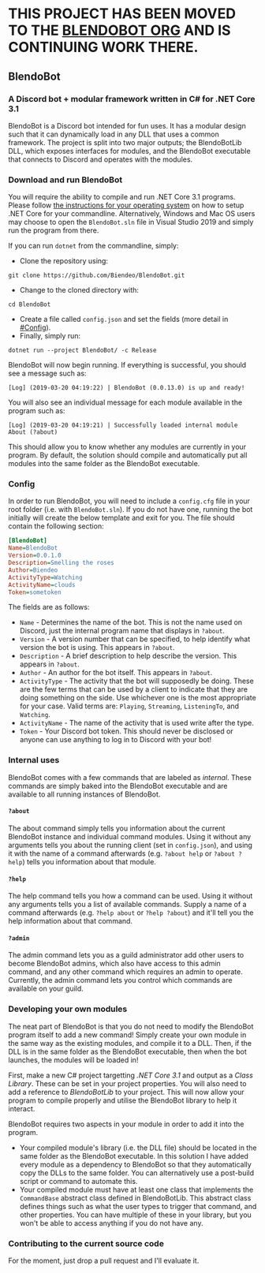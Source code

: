 # THIS PROJECT HAS BEEN MOVED TO THE [BLENDOBOT ORG](https://github.com/BlendoBot) AND IS CONTINUING WORK THERE.

## BlendoBot
### A Discord bot + modular framework written in C# for .NET Core 3.1

BlendoBot is a Discord bot intended for fun uses. It has a modular design such that it can dynamically load in any DLL that uses a common framework. The project is split into two major outputs; the BlendoBotLib DLL, which exposes interfaces for modules, and the BlendoBot executable that connects to Discord and operates with the modules.

### Download and run BlendoBot

You will require the ability to compile and run .NET Core 3.1 programs. Please follow [the instructions for your operating system](https://dotnet.microsoft.com/download/dotnet-core/3.1) on how to setup .NET Core for your commandline. Alternatively, Windows and Mac OS users may choose to open the `BlendoBot.sln` file in Visual Studio 2019 and simply run the program from there.

If you can run `dotnet` from the commandline, simply:
- Clone the repository using:
```
git clone https://github.com/Biendeo/BlendoBot.git
```
- Change to the cloned directory with:
```
cd BlendoBot
```
- Create a file called `config.json` and set the fields (more detail in [#Config](###Config)).
- Finally, simply run:
```
dotnet run --project BlendoBot/ -c Release
```

BlendoBot will now begin running. If everything is successful, you should see a message such as:
```
[Log] (2019-03-20 04:19:22) | BlendoBot (0.0.13.0) is up and ready!
```
You will also see an individual message for each module available in the program such as:
```
[Log] (2019-03-20 04:19:21) | Successfully loaded internal module About (?about)
```

This should allow you to know whether any modules are currently in your program. By default, the solution should compile and automatically put all modules into the same folder as the BlendoBot executable.

### Config

In order to run BlendoBot, you will need to include a `config.cfg` file in your root folder (i.e. with `BlendoBot.sln`). If you do not have one, running the bot initially will create the below template and exit for you. The file should contain the following section:

```cfg
[BlendoBot]
Name=BlendoBot
Version=0.0.1.0
Description=Smelling the roses
Author=Biendeo
ActivityType=Watching
ActivityName=clouds
Token=sometoken
```

The fields are as follows:

 - `Name` - Determines the name of the bot. This is not the name used on Discord, just the internal program name that displays in `?about`.
 - `Version` - A version number that can be specified, to help identify what version the bot is using. This appears in `?about`.
 - `Description` - A brief description to help describe the version. This appears in `?about`.
 - `Author` - An author for the bot itself. This appears in `?about`.
 - `ActivityType` - The activity that the bot will supposedly be doing. These are the few terms that can be used by a client to indicate that they are doing something on the side. Use whichever one is the most appropriate for your case. Valid terms are: `Playing`, `Streaming`, `ListeningTo`, and `Watching`.
 - `ActivityName` - The name of the activity that is used write after the type.
 - `Token` - Your Discord bot token. This should never be disclosed or anyone can use anything to log in to Discord with your bot!

### Internal uses

BlendoBot comes with a few commands that are labeled as *internal*. These commands are simply baked into the BlendoBot executable and are available to all running instances of BlendoBot.

#### `?about`

The about command simply tells you information about the current BlendoBot instance and individual command modules. Using it without any arguments tells you about the running client (set in `config.json`), and using it with the name of a command afterwards (e.g. `?about help` or `?about ?help`) tells you information about that module.

#### `?help`

The help command tells you how a command can be used. Using it without any arguments tells you a list of available commands. Supply a name of a command afterwards (e.g. `?help about` or `?help ?about`) and it'll tell you the help information about that command.

#### `?admin`

The admin command lets you as a guild administrator add other users to become BlendoBot admins, which also have access to this admin command, and any other command which requires an admin to operate. Currently, the admin command lets you control which commands are available on your guild.

### Developing your own modules

The neat part of BlendoBot is that you do not need to modify the BlendoBot program itself to add a new command! Simply create your own module in the same way as the existing modules, and compile it to a DLL. Then, if the DLL is in the same folder as the BlendoBot executable, then when the bot launches, the modules will be loaded in!

First, make a new C# project targetting *.NET Core 3.1* and output as a *Class Library*. These can be set in your project properties. You will also need to add a reference to *BlendoBotLib* to your project. This will now allow your program to compile properly and utilise the BlendoBot library to help it interact.

BlendoBot requires two aspects in your module in order to add it into the program.
- Your compiled module's library (i.e. the DLL file) should be located in the same folder as the BlendoBot executable. In this solution I have added every module as a dependency to BlendoBot so that they automatically copy the DLLs to the same folder. You can alternatively use a post-build script or command to automate this.
- Your compiled module must have at least one class that implements the `CommandBase` abstract class defined in BlendoBotLib. This abstract class defines things such as what the user types to trigger that command, and other properties. You can have multiple of these in your library, but you won't be able to access anything if you do not have any.

### Contributing to the current source code

For the moment, just drop a pull request and I'll evaluate it.
